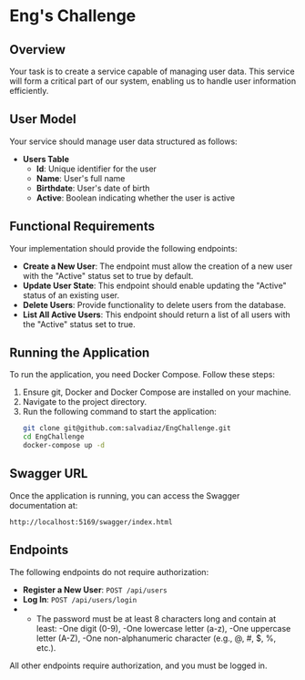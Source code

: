 # Eng's Challenge

## Overview

Your task is to create a service capable of managing user data. This service will form a critical part of our system, enabling us to handle user information efficiently.

## User Model

Your service should manage user data structured as follows:

- **Users Table**
    - **Id**: Unique identifier for the user
    - **Name**: User's full name
    - **Birthdate**: User's date of birth
    - **Active**: Boolean indicating whether the user is active

## Functional Requirements

Your implementation should provide the following endpoints:

- **Create a New User**: The endpoint must allow the creation of a new user with the "Active" status set to true by default.
- **Update User State**: This endpoint should enable updating the "Active" status of an existing user.
- **Delete Users**: Provide functionality to delete users from the database.
- **List All Active Users**: This endpoint should return a list of all users with the "Active" status set to true.

## Running the Application

To run the application, you need Docker Compose. Follow these steps:

1. Ensure git, Docker and Docker Compose are installed on your machine.
2. Navigate to the project directory.
3. Run the following command to start the application:
   ```sh
   git clone git@github.com:salvadiaz/EngChallenge.git
   cd EngChallenge
   docker-compose up -d
   ```

## Swagger URL

Once the application is running, you can access the Swagger documentation at:
```
http://localhost:5169/swagger/index.html
```

## Endpoints

The following endpoints do not require authorization:

- **Register a New User**: `POST /api/users`
- **Log In**: `POST /api/users/login`
- - The password must be at least 8 characters long and contain at least:
  -One digit (0-9),
  -One lowercase letter (a-z),
  -One uppercase letter (A-Z),
  -One non-alphanumeric character (e.g., @, #, $, %, etc.).

All other endpoints require authorization, and you must be logged in.
